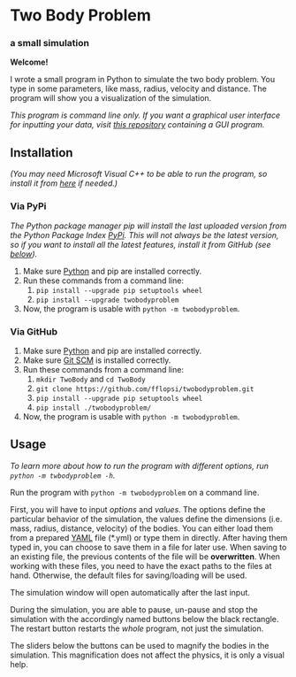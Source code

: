 # Two Body Problem

### a small simulation

**Welcome!**

I wrote a small program in Python to simulate the two body problem. You type in
some parameters, like mass, radius, velocity and distance. The program will
show you a visualization of the simulation.

*This program is command line only. If you want a graphical user interface for
inputting your data,
visit [this repository](https://github.com/fflopsi/twobodyproblem-gui)
containing a GUI program.*

## Installation

*(You may need Microsoft Visual C++ to be able to run the program, so install
it from [here](https://visualstudio.microsoft.com/visual-cpp-build-tools) if
needed.)*

### Via PyPi

*The Python package manager pip will install the last uploaded version from the
Python Package Index [PyPi](https://pypi.org/project/twobodyproblem). This will
not always be the latest version, so if you want to install all the latest
features, install it from GitHub (see [below](#via-github)).*

1. Make sure [Python](https://www.python.org/downloads) and pip are installed
   correctly.
1. Run these commands from a command line:
    1. `pip install --upgrade pip setuptools wheel`
    1. `pip install --upgrade twobodyproblem`
1. Now, the program is usable with `python -m twobodyproblem`.

### Via GitHub

1. Make sure [Python](https://www.python.org/downloads) and pip are installed
   correctly.
1. Make sure [Git SCM](https://git-scm.com/downloads) is installed correctly.
1. Run these commands from a command line:
    1. `mkdir TwoBody` and `cd TwoBody`
    1. `git clone https://github.com/fflopsi/twobodyproblem.git`
    1. `pip install --upgrade pip setuptools wheel`
    1. `pip install ./twobodyproblem/`
1. Now, the program is usable with `python -m twobodyproblem`.

## Usage

*To learn more about how to run the program with different options,
run `python -m twbodyproblem -h`.*

Run the program with `python -m twobodyproblem` on a command line.

First, you will have to input *options* and *values*. The options define the
particular behavior of the simulation, the values define the dimensions (i.e.
mass, radius, distance, velocity) of the bodies. You can either load them from
a prepared [YAML](https://yaml.org) file (*.yml) or type them in directly.
After having them typed in, you can choose to save them in a file for later
use. When saving to an existing file, the previous contents of the file will
be **overwritten**. When working with these files, you need to have the exact
paths to the files at hand. Otherwise, the default files for saving/loading
will be used.

The simulation window will open automatically after the last input.

During the simulation, you are able to pause, un-pause and stop the simulation
with the accordingly named buttons below the black rectangle. The restart
button restarts the *whole* program, not just the simulation.

The sliders below the buttons can be used to magnify the bodies in the
simulation. This magnification does not affect the physics, it is only a visual
help.

